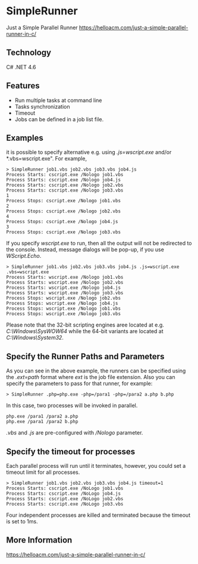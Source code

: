 # SimpleRunner
Just a Simple Parallel Runner https://helloacm.com/just-a-simple-parallel-runner-in-c/

## Technology
C# .NET 4.6

## Features
- Run multiple tasks at command line
- Tasks synchronization
- Timeout 
- Jobs can be defined in a job list file.

## Examples
it is possible to specify alternative e.g. using *.js=wscript.exe* and/or *.vbs=wscript.exe". For example, 

```
> SimpleRunner job1.vbs job2.vbs job3.vbs job4.js
Process Starts: cscript.exe /Nologo job1.vbs
Process Starts: cscript.exe /Nologo job4.js
Process Starts: cscript.exe /Nologo job2.vbs
Process Starts: cscript.exe /Nologo job3.vbs
1
Process Stops: cscript.exe /Nologo job1.vbs
2
Process Stops: cscript.exe /Nologo job2.vbs
4
Process Stops: cscript.exe /Nologo job4.js
3
Process Stops: cscript.exe /Nologo job3.vbs
```

If you specify *wscript.exe* to run, then all the output will not be redirected to the console. Instead, message dialogs will be pop-up, if you use *WScript.Echo*.

```
> SimpleRunner job1.vbs job2.vbs job3.vbs job4.js .js=wscript.exe .vbs=wscript.exe
Process Starts: wscript.exe /Nologo job1.vbs
Process Starts: wscript.exe /Nologo job2.vbs
Process Starts: wscript.exe /Nologo job4.js
Process Starts: wscript.exe /Nologo job3.vbs
Process Stops: wscript.exe /Nologo job2.vbs
Process Stops: wscript.exe /Nologo job4.js
Process Stops: wscript.exe /Nologo job1.vbs
Process Stops: wscript.exe /Nologo job3.vbs
```

Please note that the 32-bit scripting engines aree located at e.g. *C:\Windows\SysWOW64* while the 64-bit variants are located at *C:\Windows\System32*.

## Specify the Runner Paths and Parameters
As you can see in the above example, the runners can be specified using the *.ext=path* format where *ext* is the job file extension. Also you can specify the parameters to pass for that runner, for example:

```
> SimpleRunner .php=php.exe -php=/para1 -php=/para2 a.php b.php
```

In this case, two processes will be invoked in parallel.

```
php.exe /para1 /para2 a.php
php.exe /para1 /para2 b.php
```

*.vbs* and *.js* are pre-configured with */Nologo* parameter. 

## Specify the timeout for processes
Each parallel process will run until it terminates, however, you could set a timeout limit for all processes.

```
> SimpleRunner job1.vbs job2.vbs job3.vbs job4.js timeout=1
Process Starts: cscript.exe /NoLogo job1.vbs
Process Starts: cscript.exe /NoLogo job4.js
Process Starts: cscript.exe /NoLogo job2.vbs
Process Starts: cscript.exe /NoLogo job3.vbs
```

Four independent processes are killed and terminated because the timeout is set to 1ms. 

## More Information
https://helloacm.com/just-a-simple-parallel-runner-in-c/
